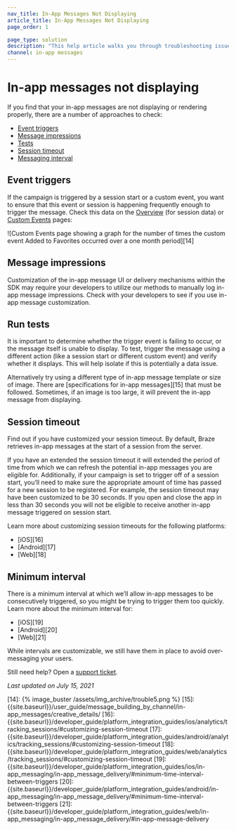 ```yaml
---
nav_title: In-App Messages Not Displaying
article_title: In-App Messages Not Displaying
page_order: 1

page_type: solution
description: "This help article walks you through troubleshooting issues with in-app messages not displaying or rendering properly."
channel: in-app messages
---
```


# In-app messages not displaying

If you find that your in-app messages are not displaying or rendering properly, there are a number of approaches to check:

* [Event triggers](#event-triggers)
* [Message impressions](#message-impressions)
* [Tests](#run-tests)
* [Session timeout](#session-timeout)
* [Messaging interval](#minimum-interval)

## Event triggers

If the campaign is triggered by a session start or a custom event, you want to ensure that this event or session is happening frequently enough to trigger the message. Check this data on the [Overview][1] (for session data) or [Custom Events][2] pages:

![Custom Events page showing a graph for the number of times the custom event Added to Favorites occurred over a one month period][14]

## Message impressions

Customization of the in-app message UI or delivery mechanisms within the SDK may require your developers to utilize our methods to manually log in-app message impressions. Check with your developers to see if you use in-app message customization.

## Run tests

It is important to determine whether the trigger event is failing to occur, or the message itself is unable to display. To test, trigger the message using a different action (like a session start or different custom event) and verify whether it displays. This will help isolate if this is potentially a data issue.

Alternatively try using a different type of in-app message template or size of image. There are [specifications for in-app messages][15] that must be followed. Sometimes, if an image is too large, it will prevent the in-app message from displaying.

## Session timeout

Find out if you have customized your session timeout. By default, Braze retrieves in-app messages at the start of a session from the server.

If you have an extended the session timeout it will extended the period of time from which we can refresh the potential in-app messages you are eligible for. Additionally, if your campaign is set to trigger off of a session start, you’ll need to make sure the appropriate amount of time has passed for a new session to be registered. For example, the session timeout may have been customized to be 30 seconds. If you open and close the app in less than 30 seconds you will not be eligible to receive another in-app message triggered on session start. 

Learn more about customizing session timeouts for the following platforms:
* [iOS][16]
* [Android][17]
* [Web][18]

## Minimum interval

There is a minimum interval at which we’ll allow in-app messages to be consecutively triggered, so you might be trying to trigger them too quickly. Learn more about the minimum interval for: 
* [iOS][19]
* [Android][20]
* [Web][21]

While intervals are customizable, we still have them in place to avoid over-messaging your users.

Still need help? Open a [support ticket]({{site.baseurl}}/braze_support/).

_Last updated on July 15, 2021_

[1]: {{site.baseurl}}/user_guide/data_and_analytics/your_reports/understanding_your_app_usage_data/#understanding-your-app-usage-data
[2]: {{site.baseurl}}/user_guide/data_and_analytics/configuring_reporting/#configuring-reporting
[14]: {% image_buster /assets/img_archive/trouble5.png %}
[15]: {{site.baseurl}}/user_guide/message_building_by_channel/in-app_messages/creative_details/
[16]: {{site.baseurl}}/developer_guide/platform_integration_guides/ios/analytics/tracking_sessions/#customizing-session-timeout
[17]: {{site.baseurl}}/developer_guide/platform_integration_guides/android/analytics/tracking_sessions/#customizing-session-timeout
[18]: {{site.baseurl}}/developer_guide/platform_integration_guides/web/analytics/tracking_sessions/#customizing-session-timeout
[19]: {{site.baseurl}}/developer_guide/platform_integration_guides/ios/in-app_messaging/in-app_message_delivery/#minimum-time-interval-between-triggers
[20]: {{site.baseurl}}/developer_guide/platform_integration_guides/android/in-app_messaging/in-app_message_delivery/#minimum-time-interval-between-triggers
[21]: {{site.baseurl}}/developer_guide/platform_integration_guides/web/in-app_messaging/in-app_message_delivery/#in-app-message-delivery
